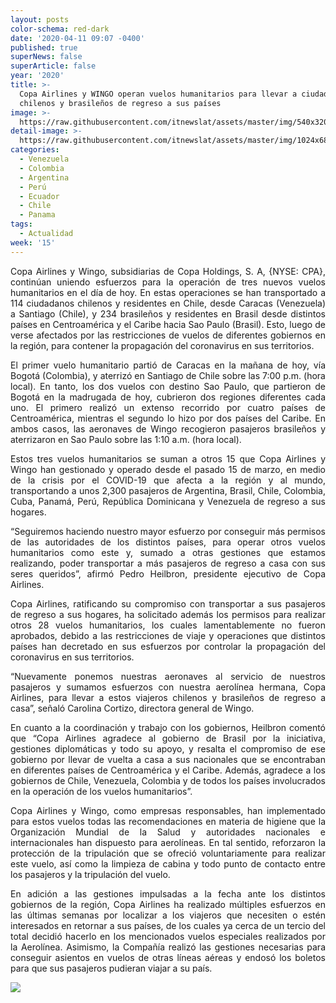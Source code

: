 ```yaml
---
layout: posts
color-schema: red-dark
date: '2020-04-11 09:07 -0400'
published: true
superNews: false
superArticle: false
year: '2020'
title: >-
  Copa Airlines y WINGO operan vuelos humanitarios para llevar a ciudadanos
  chilenos y brasileños de regreso a sus países
image: >-
  https://raw.githubusercontent.com/itnewslat/assets/master/img/540x320/Viaje-humanitario-p.jpg
detail-image: >-
  https://raw.githubusercontent.com/itnewslat/assets/master/img/1024x680/Viaje-humanitario-g.jpg
categories:
  - Venezuela
  - Colombia
  - Argentina
  - Perú
  - Ecuador
  - Chile
  - Panama
tags:
  - Actualidad
week: '15'
---
```

<p style="text-align: justify;">Copa Airlines y Wingo, subsidiarias de Copa Holdings, S. A, {NYSE: CPA}, continúan uniendo esfuerzos para la operación de tres nuevos vuelos humanitarios en el día de hoy. En estas operaciones se han transportado a 114 ciudadanos chilenos y residentes en Chile, desde Caracas (Venezuela) a Santiago (Chile), y 234 brasileños y residentes en Brasil desde distintos países en Centroamérica y el Caribe hacia Sao Paulo (Brasil). Esto, luego de verse afectados por las restricciones de vuelos de diferentes gobiernos en la región, para contener la propagación del coronavirus en sus territorios.</p>

<p style="text-align: justify;">El primer vuelo humanitario partió de Caracas en la mañana de hoy, vía Bogotá (Colombia), y aterrizó en Santiago de Chile sobre las 7:00 p.m. (hora local). En tanto, los dos vuelos con destino Sao Paulo, que partieron de Bogotá en la madrugada de hoy, cubrieron dos regiones diferentes cada uno. El primero realizó un extenso recorrido por cuatro países de Centroamérica, mientras el segundo lo hizo por dos países del Caribe. En ambos casos, las aeronaves de Wingo recogieron pasajeros brasileños y aterrizaron en Sao Paulo sobre las 1:10 a.m. (hora local).</p>

<p style="text-align: justify;">Estos tres vuelos humanitarios se suman a otros 15 que Copa Airlines y Wingo han gestionado y operado desde el pasado 15 de marzo, en medio de la crisis por el COVID-19 que afecta a la región y al mundo, transportando a unos 2,300 pasajeros de Argentina, Brasil, Chile, Colombia, Cuba, Panamá, Perú, República Dominicana y Venezuela de regreso a sus hogares.</p>

<p style="text-align: justify;">“Seguiremos haciendo nuestro mayor esfuerzo por conseguir más permisos de las autoridades de los distintos países, para operar otros vuelos humanitarios como este y, sumado a otras gestiones que estamos realizando, poder transportar a más pasajeros de regreso a casa con sus seres queridos”, afirmó Pedro Heilbron, presidente ejecutivo de Copa Airlines.</p>
 
<p style="text-align: justify;">Copa Airlines, ratificando su compromiso con transportar a sus pasajeros de regreso a sus hogares, ha solicitado además los permisos para realizar otros 28 vuelos humanitarios, los cuales lamentablemente no fueron aprobados, debido a las restricciones de viaje y operaciones que distintos países han decretado en sus esfuerzos por controlar la propagación del coronavirus en sus territorios.</p>

<p style="text-align: justify;">“Nuevamente ponemos nuestras aeronaves al servicio de nuestros pasajeros y sumamos esfuerzos con nuestra aerolínea hermana, Copa Airlines, para llevar a estos viajeros chilenos y brasileños de regreso a casa”, señaló Carolina Cortizo, directora general de Wingo.</p>
 
<p style="text-align: justify;">En cuanto a la coordinación y trabajo con los gobiernos, Heilbron comentó que “Copa Airlines agradece al gobierno de Brasil por la iniciativa, gestiones diplomáticas y todo su apoyo, y resalta el compromiso de ese gobierno por llevar de vuelta a casa a sus nacionales que se encontraban en diferentes países de Centroamérica y el Caribe. Además, agradece a los gobiernos de Chile, Venezuela, Colombia y de todos los países involucrados en la operación de los vuelos humanitarios”.</p>

<p style="text-align: justify;">Copa Airlines y Wingo, como empresas responsables, han implementado para estos vuelos todas las recomendaciones en materia de higiene que la Organización Mundial de la Salud y autoridades nacionales e internacionales han dispuesto para aerolíneas. En tal sentido, reforzaron la protección de la tripulación que se ofreció voluntariamente para realizar este vuelo, así como la limpieza de cabina y todo punto de contacto entre los pasajeros y la tripulación del vuelo.</p>

<p style="text-align: justify;">En adición a las gestiones impulsadas a la fecha ante los distintos gobiernos de la región, Copa Airlines ha realizado múltiples esfuerzos en las últimas semanas por localizar a los viajeros que necesiten o estén interesados en retornar a sus países, de los cuales ya cerca de un tercio del total decidió hacerlo en los mencionados vuelos especiales realizados por la Aerolínea. Asimismo, la Compañía realizó las gestiones necesarias para conseguir asientos en vuelos de otras líneas aéreas y endosó los boletos para que sus pasajeros pudieran viajar a su país.</p>

<img src="https://tracker.metricool.com/c3po.jpg?hash=56f88a41e39ab42c063cc51676587a04"/>
